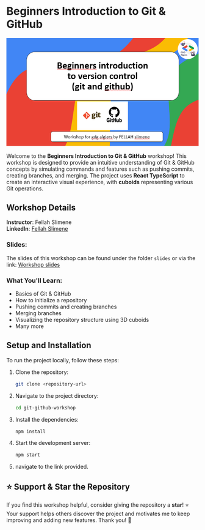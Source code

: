 # Beginners Introduction to Git & GitHub

![Workshop Cover](/public/cover.png)

Welcome to the **Beginners Introduction to Git & GitHub** workshop! This workshop is designed to provide an intuitive understanding of Git & GitHub concepts by simulating commands and features such as pushing commits, creating branches, and merging. The project uses **React TypeScript** to create an interactive visual experience, with **cuboids** representing various Git operations.

## Workshop Details

**Instructor**: Fellah Slimene  
**LinkedIn**: [Fellah Slimene](https://www.linkedin.com/in/slimene-fellah-25950a224/)

### Slides:
The slides of this workshop can be found under the folder ```slides``` or via the link:
[Workshop slides](https://docs.google.com/presentation/d/195OYhbhDOh78v7KahGKb0m56Lzcs2ndb/edit?usp=sharing&ouid=109478445204125109173&rtpof=true&sd=true)

### What You'll Learn:
- Basics of Git & GitHub
- How to initialize a repository
- Pushing commits and creating branches
- Merging branches
- Visualizing the repository structure using 3D cuboids
- Many more

## Setup and Installation

To run the project locally, follow these steps:

1. Clone the repository:
    ```bash
    git clone <repository-url>
    ```
2. Navigate to the project directory:
    ```bash
    cd git-github-workshop
    ```
3. Install the dependencies:
    ```bash
    npm install
    ```
4. Start the development server:
    ```bash
    npm start
    ```
5. navigate to the link provided.

## ⭐️ Support & Star the Repository

If you find this workshop helpful, consider giving the repository a **star**! ⭐️  
Your support helps others discover the project and motivates me to keep improving and adding new features. Thank you! 🙌

